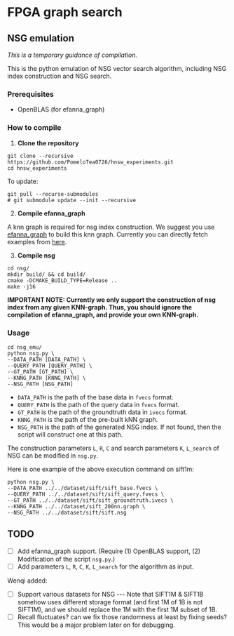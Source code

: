 # FPGA graph search


## NSG emulation

_This is a temporary guidance of compilation._

This is the python emulation of NSG vector search algorithm, including NSG index construction and NSG search.


### Prerequisites

* OpenBLAS (for efanna_graph)

### How to compile
1. **Clone the repository**
```shell
git clone --recursive https://github.com/PomeloTea0726/hnsw_experiments.git
cd hnsw_experiments
```

To update:

```
git pull --recurse-submodules
# git submodule update --init --recursive
```

2. **Compile efanna_graph**

A knn graph is required for nsg index construction. We suggest you use [efanna\_graph](https://github.com/PomeloTea0726/efanna_graph) to build this knn graph. Currently you can directly fetch examples from [here](https://github.com/PomeloTea0726/nsg/#pre-built-knn-graph-and-nsg-index).

3. **Compile nsg**
```shell
cd nsg/
mkdir build/ && cd build/
cmake -DCMAKE_BUILD_TYPE=Release ..
make -j16
```

**IMPORTANT NOTE: Currently we only support the construction of nsg index from any given KNN-graph. Thus, you should ignore the compilation of efanna_graph, and provide your own KNN-graph.**

### Usage
```shell
cd nsg_emu/
python nsg.py \
--DATA_PATH [DATA_PATH] \
--QUERY_PATH [QUERY_PATH] \
--GT_PATH [GT_PATH] \
--KNNG_PATH [KNNG_PATH] \
--NSG_PATH [NSG_PATH]
```

* `DATA_PATH` is the path of the base data in `fvecs` format.
* `QUERY_PATH` is the path of the query data in `fvecs` format.
* `GT_PATH` is the path of the groundtruth data in `ivecs` format.
* `KNNG_PATH` is the path of the pre-built kNN graph.
* `NSG_PATH` is the path of the generated NSG index. If not found, then the script will construct one at this path.

The construction parameters `L`, `R`, `C` and search parameters `K`, `L_search` of NSG can be modified in `nsg.py`.

Here is one example of the above execution command on sift1m:
```shell
python nsg.py \
--DATA_PATH ../../dataset/sift/sift_base.fvecs \
--QUERY_PATH ../../dataset/sift/sift_query.fvecs \
--GT_PATH ../../dataset/sift/sift_groundtruth.ivecs \
--KNNG_PATH ../../dataset/sift_200nn.graph \
--NSG_PATH ../../dataset/sift/sift.nsg
```

## TODO

- [ ] Add efanna_graph support. (Require (1) OpenBLAS support, (2) Modification of the script `nsg.py`.)
- [ ] Add parameters `L`, `R`, `C`, `K`, `L_search` for the algorithm as input.

Wenqi added:

- [ ] Support various datasets for NSG --- Note that SIFT1M & SIFT1B somehow uses different storage format (and first 1M of 1B is not SIFT1M), and we should replace the 1M with the first 1M subset of 1B. 
- [ ] Recall fluctuates? can we fix those randomness at least by fixing seeds? This would be a major problem later on for debugging.   